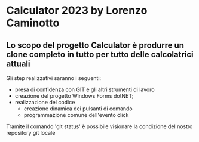 ﻿# Calculator 2023 by Lorenzo Caminotto
## Lo scopo del progetto **Calculator** è produrre un clone completo in tutto per tutto delle calcolatrici attuali

Gli step realizzativi saranno i seguenti:

* presa di confidenza con GIT e gli altri strumenti di lavoro
* creazione del progetto Windows Forms dotNET;
* realizzazione del codice
  - creazione dinamica dei pulsanti di comando
  - programmazione comune dell'evento click

Tramite il comando 'git status' è possibile visionare la condizione del nostro repository git locale